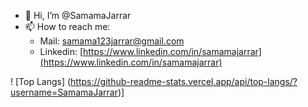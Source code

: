 - 👋 Hi, I’m @SamamaJarrar
- 📫 How to reach me:
    - Mail: [samama123jarrar@gmail.com](mailto:samama123jarrar@gmail.com)
    - Linkedin: [https://www.linkedin.com/in/samamajarrar](https://www.linkedin.com/in/samamajarrar)

! [Top Langs] (https://github-readme-stats.vercel.app/api/top-langs/?username=SamamaJarrar)]
